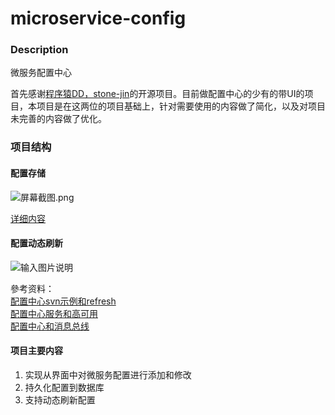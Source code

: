 # microservice-config

### Description
微服务配置中心

首先感谢[程序猿DD，stone-jin](https://github.com/dyc87112/spring-cloud-config-admin)的开源项目。目前做配置中心的少有的带UI的项目，本项目是在这两位的项目基础上，针对需要使用的内容做了简化，以及对项目未完善的内容做了优化。

### 项目结构

#### 配置存储
![](https://images.gitee.com/uploads/images/2019/0916/200041_9e968a17_5294959.png "屏幕截图.png")

[详细内容](https://github.com/dyc87112/spring-cloud-config-admin)

#### 配置动态刷新

![![输入图片说明](https://images.gitee.com/uploads/images/2019/0916/201103_14b18729_5294959.png "屏幕截图.png")](https://images.gitee.com/uploads/images/2019/0916/201103_f9c99d03_5294959.png "屏幕截图.png")

參考资料：</br>
[配置中心svn示例和refresh](https://www.cnblogs.com/ityouknow/p/6906917.html)</br>
[配置中心服务和高可用](https://www.cnblogs.com/ityouknow/p/6922705.html)</br>
[配置中心和消息总线](https://www.cnblogs.com/ityouknow/p/6931958.html)


#### 项目主要内容

1. 实现从界面中对微服务配置进行添加和修改</br>
2. 持久化配置到数据库</br>
3. 支持动态刷新配置









